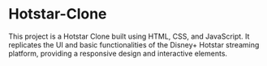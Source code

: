 # Hotstar-Clone
This project is a Hotstar Clone built using HTML, CSS, and JavaScript. It replicates the UI and basic functionalities of the Disney+ Hotstar streaming platform, providing a responsive design and interactive elements.
